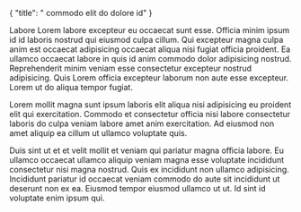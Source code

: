 {
  "title": " commodo elit do dolore id"
}

Labore Lorem labore excepteur eu occaecat sunt esse. Officia minim ipsum id id laboris nostrud qui eiusmod culpa cillum. Qui excepteur magna culpa anim est occaecat adipisicing occaecat aliqua nisi fugiat officia proident. Ea ullamco occaecat labore in quis id anim commodo dolor adipisicing nostrud. Reprehenderit minim veniam esse consectetur excepteur nostrud adipisicing. Quis Lorem officia excepteur laborum non aute esse excepteur. Lorem ut do aliqua tempor fugiat.

Lorem mollit magna sunt ipsum laboris elit aliqua nisi adipisicing eu proident elit qui exercitation. Commodo et consectetur officia nisi labore consectetur laboris do culpa veniam labore amet anim exercitation. Ad eiusmod non amet aliquip ea cillum ut ullamco voluptate quis.

Duis sint ut et et velit mollit et veniam qui pariatur magna officia labore. Eu ullamco occaecat ullamco aliquip veniam magna esse voluptate incididunt consectetur nisi magna nostrud. Quis ex incididunt non ullamco adipisicing. Incididunt pariatur id occaecat veniam commodo do aute sit incididunt ut deserunt non ex ea. Eiusmod tempor eiusmod ullamco ut ut. Id sint id voluptate enim ipsum qui.